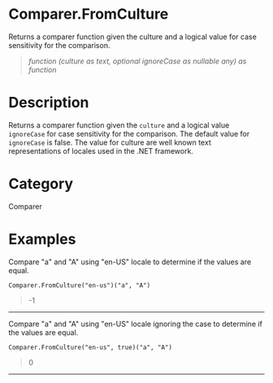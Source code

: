 ﻿# Comparer.FromCulture
Returns a comparer function given the culture and a logical value for case sensitivity for the comparison.
> _function (culture as text, optional ignoreCase as nullable any) as function_
# Description 
Returns a comparer function given the <code>culture</code> and a logical value <code>ignoreCase</code> for case sensitivity for the comparison. The default value for <code>ignoreCase</code> is false. The value for culture are well known text representations of locales used in the .NET framework.
# Category 
Comparer
# Examples 
Compare "a" and "A" using "en-US" locale to determine if the values are equal.
```
Comparer.FromCulture("en-us")("a", "A")
```
> -1
***
Compare "a" and "A" using "en-US" locale ignoring the case to determine if the values are equal.
```
Comparer.FromCulture("en-us", true)("a", "A")
```
> 0
***

